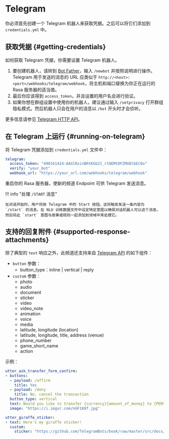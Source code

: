 # Telegram

你必须首先创建一个 Telegram 机器人来获取凭据。之后可以将它们添加到 `credentials.yml` 中。

## 获取凭据 {#getting-credentials}

如何获取 Telegram 凭据，你需要设置 Telegram 机器人。

1. 要创建机器人，请转到 [Bot Father](https://web.telegram.org/#/im?p=@BotFather)，输入 `/newbot` 并按照说明进行操作。Telegram 用于发送的消息的 URL 应类似于 `http://<host>:<port>/webhooks/telegram/webhook`，将主机和端口替换为你正在运行的 Rasa 服务器的适当值。
2. 最后你应该得到 `access_token`，并且设置的用户名会进行验证。
3. 如果你想在群组设置中使用你的机器人，建议通过输入 `/setprivacy` 打开群组隐私模式。然后机器人只会在用户的消息以 `/bot` 开头时才会侦听。

更多信息请参见 [Telegram HTTP API](https://core.telegram.org/bots/api)。

## 在 Telegram 上运行 {#running-on-telegram}

将 Telegram 凭据添加到 `credentials.yml` 文件中：

```yaml
telegram:
  access_token: "490161424:AAGlRxinBRtKGb21_rlOEMtDFZMXBl6EC0o"
  verify: "your_bot"
  webhook_url: "https://your_url.com/webhooks/telegram/webhook"
```

重启你的 Rasa 服务器，使新的频道 Endpoint 可供 Telegram 发送消息。

!!! info "处理 `/START` 消息"

    在对话开始时，用户将按 Telegram 中的 Start 按钮。这将触发发送一条内容为 `/start` 的消息。在 NLU 训练数据文件中设定特定意图以确保对话机器人可以这个消息。然后将此 `start` 意图与故事或规则一起添加到领域中来处理它。

## 支持的回复附件 {#supported-response-attachments}

除了典型的 `text` 响应之外，此频道还支持来自 [Telegram API](https://core.telegram.org/bots/api/#message) 的如下组件：

- `button` 参数：
    - button_type：inline | vertical | reply
- `custom` 参数：
    - photo
    - audio
    - document
    - sticker
    - video
    - video_note
    - animation
    - voice
    - media
    - latitude, longitude (location)
    - latitude, longitude, title, address (venue)
    - phone_number
    - game_short_name
    - action

示例：

```yaml
utter_ask_transfer_form_confirm:
- buttons:
  - payload: /affirm
    title: Yes
  - payload: /deny
    title: No, cancel the transaction
  button_type: vertical
  text: Would you like to transfer {currency}{amount_of_money} to {PERSON}?
  image: "https://i.imgur.com/nGF1K8f.jpg"
```

```yaml
utter_giraffe_sticker:
- text: Here's my giraffe sticker!
  custom:
    sticker: "https://github.com/TelegramBots/book/raw/master/src/docs/sticker-fred.webp"
```
